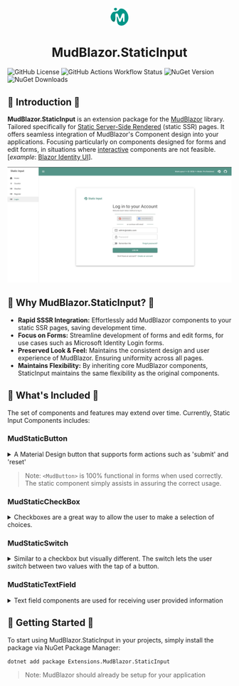 <p align="center">
  <img alt="MudBlazor.StaticInput" src="content/logo.png" style="width: 8%"/>
  <h1 align="center">MudBlazor.StaticInput</h1>
</p>

![GitHub License](https://img.shields.io/github/license/0phois/Mudblazor.StaticInput?style=for-the-badge&logo=github&link=https%3A%2F%2Fgithub.com%2F0phois%2FMudBlazor.StaticInput%2Fblob%2Fmaster%2FLICENSE.txt)
![GitHub Actions Workflow Status](https://img.shields.io/github/actions/workflow/status/0phois/MudBlazor.StaticInput/build-test.yml?style=for-the-badge&logo=githubactions&label=Unit-Tests&link=https%3A%2F%2Fgithub.com%2F0phois%2FMudBlazor.StaticInput%2Factions%2Fworkflows%2Fbuild-test.yml)
![NuGet Version](https://img.shields.io/nuget/v/Extensions.MudBlazor.StaticInput?style=for-the-badge&logo=nuget&color=%23009688&link=https%3A%2F%2Fwww.nuget.org%2Fpackages%2FExtensions.MudBlazor.StaticInput)
![NuGet Downloads](https://img.shields.io/nuget/dt/Extensions.MudBlazor.StaticInput?style=for-the-badge&logo=nuget&&color=%2300796b&link=https%3A%2F%2Fwww.nuget.org%2Fpackages%2FExtensions.MudBlazor.StaticInput)



## :book: Introduction :book:
**MudBlazor.StaticInput** is an extension package for the [MudBlazor](https://github.com/MudBlazor/MudBlazor) library.  
Tailored specifically for [Static Server-Side Rendered](https://learn.microsoft.com/en-us/aspnet/core/blazor/components/render-modes?view=aspnetcore-8.0#static-server-side-rendering-static-ssr) (static SSR) pages. It offers seamless integration of MudBlazor's Component design into your applications. Focusing particularly on components designed for forms and edit forms, in situations where [interactive](https://learn.microsoft.com/en-us/aspnet/core/blazor/components/render-modes?view=aspnetcore-8.0#render-modes) components are not feasible.  
[*example*: [Blazor Identity UI](https://learn.microsoft.com/en-us/aspnet/core/blazor/security/server/?view=aspnetcore-8.0&tabs=visual-studio#blazor-identity-ui-individual-accounts)].

<a href="https://github.com/0phois/MudBlazor.StaticInput/tree/master/demo/StaticSample">
  <img alt="Static Input Demo" src="content/StaticInput.png" />
</a>

## :thinking: Why MudBlazor.StaticInput? :thinking:
- **Rapid SSSR Integration:** Effortlessly add MudBlazor components to your static SSR pages, saving development time.
- **Focus on Forms:** Streamline development of forms and edit forms, for use cases such as Microsoft Identity Login forms.
- **Preserved Look & Feel:** Maintains the consistent design and user experience of MudBlazor. Ensuring uniformity across all pages.
- **Maintains Flexibility:** By inheriting core MudBlazor components, StaticInput maintains the same flexibility as the original components.


## :gift: What's Included :gift:
The set of components and features may extend over time. Currently, Static Input Components includes:  
### MudStaticButton
<details>
  <summary>
    A Material Design button that supports form actions such as 'submit' and 'reset'
  </summary>  

```html  
<MudStaticButton Variant="Variant.Filled" Color="Color.Primary">Login</MudStaticButton>
```
</details>  

> Note: `<MudButton>` is 100% functional in forms when used correctly. The static component simply assists in assuring the correct usage. 

### MudStaticCheckBox
<details>
  <summary>
    Checkboxes are a great way to allow the user to make a selection of choices.
  </summary>

```html
<MudStaticCheckBox @bind-Value="@RememberMe" Color="Color.Success">Remember Me</MudStaticCheckBox>
```
```cs
@code{
    public bool RememberMe { get; set; }
}
```
</details>

### MudStaticSwitch
<details>
  <summary>
    Similar to a checkbox but visually different. The switch lets the user <i>switch</i> between two values with the tap of a button.
  </summary>  

```html
<MudStaticSwitch @bind-Value="@RememberMe" Color="Color.Success" UnCheckedColor="Color.Primary">Remember Me</MudStaticSwitch>
```
```cs
@code{
    public bool RememberMe { get; set; }
}
```
</details>  

### MudStaticTextField
<details>
  <summary>
    Text field components are used for receiving user provided information
  </summary>

```html
<MudTextField @bind-Value="Password" Label="Password" Variant="Variant.Outlined" InputType="InputType.Password" 
              Adornment="Adornment.End" AdornmentIcon="@PasswordInputIcon"/>
```
```cs
@code {
    public string Password { get; set; }
}
```
</details>  

  
## :rocket: Getting Started :rocket:
To start using MudBlazor.StaticInput in your projects, simply install the package via NuGet Package Manager:
```bash
dotnet add package Extensions.MudBlazor.StaticInput
```
> Note: MudBlazor should already be setup for your application
